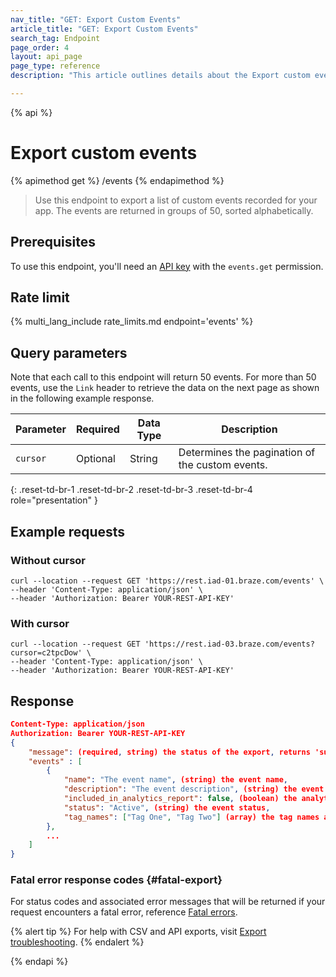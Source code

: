 ```yaml
---
nav_title: "GET: Export Custom Events"
article_title: "GET: Export Custom Events"
search_tag: Endpoint
page_order: 4
layout: api_page
page_type: reference
description: "This article outlines details about the Export custom events Braze endpoint."

---
```

{% api %}
# Export custom events
{% apimethod get %}
/events
{% endapimethod %}

> Use this endpoint to export a list of custom events recorded for your app. The events are returned in groups of 50, sorted alphabetically.

## Prerequisites

To use this endpoint, you'll need an [API key]({{site.baseurl}}/api/basics#rest-api-key/) with the `events.get` permission.

## Rate limit

{% multi_lang_include rate_limits.md endpoint='events' %}

## Query parameters

Note that each call to this endpoint will return 50 events. For more than 50 events, use the `Link` header to retrieve the data on the next page as shown in the following example response.

| Parameter | Required | Data Type | Description |
|---|---|---|---|
| `cursor` | Optional | String | Determines the pagination of the custom events. |
{: .reset-td-br-1 .reset-td-br-2 .reset-td-br-3 .reset-td-br-4 role="presentation" }

## Example requests

### Without cursor

```
curl --location --request GET 'https://rest.iad-01.braze.com/events' \
--header 'Content-Type: application/json' \
--header 'Authorization: Bearer YOUR-REST-API-KEY'
```

### With cursor

```
curl --location --request GET 'https://rest.iad-03.braze.com/events?cursor=c2tpcDow' \
--header 'Content-Type: application/json' \
--header 'Authorization: Bearer YOUR-REST-API-KEY'
```

## Response

```json
Content-Type: application/json
Authorization: Bearer YOUR-REST-API-KEY
{
    "message": (required, string) the status of the export, returns 'success' when completed without errors,
    "events" : [
        {
            "name": "The event name", (string) the event name,
            "description": "The event description", (string) the event description,
            "included_in_analytics_report": false, (boolean) the analytics report inclusion,
            "status": "Active", (string) the event status,
            "tag_names": ["Tag One", "Tag Two"] (array) the tag names associated with the event formatted as strings,
        },
        ...
    ]
}
```

### Fatal error response codes {#fatal-export}

For status codes and associated error messages that will be returned if your request encounters a fatal error, reference [Fatal errors]({{site.baseurl}}/api/errors/#fatal-errors).

{% alert tip %}
For help with CSV and API exports, visit [Export troubleshooting]({{site.baseurl}}/user_guide/data_and_analytics/export_braze_data/export_troubleshooting/).
{% endalert %}

{% endapi %}
